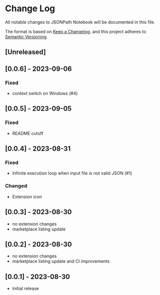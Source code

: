 # Change Log

All notable changes to JSONPath Notebook will be documented in this file.

The format is based on [Keep a Changelog](https://keepachangelog.com/en/1.0.0/),
and this project adheres to [Semantic Versioning](https://semver.org/spec/v2.0.0.html).

## [Unreleased]
## [0.0.6] - 2023-09-06
### Fixed
- context switch on Windows (#4)

## [0.0.5] - 2023-09-05
### Fixed
- README cutoff

## [0.0.4] - 2023-08-31
### Fixed
- Infinite execution loop when input file is not valid JSON (#1)

### Changed
- Extension icon

## [0.0.3] - 2023-08-30
- no extension changes
- marketplace listing update

## [0.0.2] - 2023-08-30
- no extension changes
- marketplace listing update and CI improvements

## [0.0.1] - 2023-08-30
- Initial release